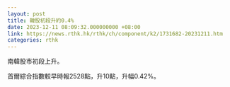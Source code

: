 ```yaml
---
layout: post
title: 韓股初段升約0.4%
date: 2023-12-11 08:09:32.000000000 +08:00
link: https://news.rthk.hk/rthk/ch/component/k2/1731682-20231211.htm
categories: rthk
---
```


南韓股市初段上升。

首爾綜合指數較早時報2528點，升10點，升幅0.42%。
